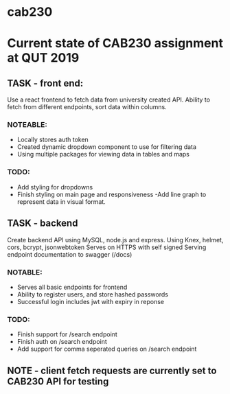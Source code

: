 # cab230
# Current state of CAB230 assignment at QUT 2019

## TASK - front end:
Use a react frontend to fetch data from university created API.
Ability to fetch from different endpoints, sort data within columns.

### NOTEABLE:
- Locally stores auth token
- Created dynamic dropdown component to use for filtering data
- Using multiple packages for viewing data in tables and maps
### TODO: 
 - Add styling for dropdowns
 - Finish styling on main page and responsiveness
 -Add line graph to represent data in visual format.

## TASK - backend 
Create backend API using MySQL, node.js and express.
Using Knex, helmet, cors, bcrypt, jsonwebtoken
Serves on HTTPS with self signed
Serving endpoint documentation to swagger (/docs)

### NOTABLE:
 - Serves all basic endpoints for frontend
 - Ability to register users, and store hashed passwords
 - Successful login includes jwt with expiry in reponse
### TODO:
 - Finish support for /search endpoint
 - Finish auth on /search endpoint
 - Add support for comma seperated queries on /search endpoint

## NOTE - client fetch requests are currently set to CAB230 API for testing
